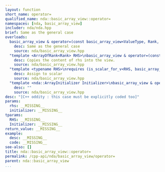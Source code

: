 ```yaml
---
layout: function
short_name: operator=
qualified_name: nda::basic_array_view::operator=
namespaces: [nda, basic_array_view]
includer: nda/nda.hpp
brief: Same as the general case
overloads:
  basic_array_view & operator=(const basic_array_view<ValueType, Rank, Layout, Algebra, AccessorPolicy, OwningPolicy> & rhs) noexcept:
    desc: Same as the general case
    source: nda/basic_array_view.hpp
  "template <ArrayOfRank<Rank> RHS>\nbasic_array_view & operator=(const RHS & rhs) noexcept":
    desc: Copies the content of rhs into the view.
    source: nda/basic_array_view.hpp
  "template <typename RHS>\nrequires (is_scalar_for_v<RHS, basic_array_view>)\nbasic_array_view & operator=(const RHS & rhs) noexcept":
    desc: Assign to scalar
    source: nda/basic_array_view.hpp
  "template <nda::ArrayInitializer Initializer>\nbasic_array_view & operator=(const Initializer & initializer) noexcept":
    desc: ""
    source: nda/basic_array_view.hpp
desc: "[C++ oddity : this case must be explicitly coded too]"
params:
  rhs: __MISSING__
  initializer: __MISSING__
tparams:
  RHS: __MISSING__
  Initializer: __MISSING__
return_value: __MISSING__
example:
  desc: __MISSING__
  code: __MISSING__
see-also: []
title: nda::basic_array_view::operator=
permalink: /cpp-api/nda/basic_array_view/operator=
parent: nda::basic_array_view
...
```


